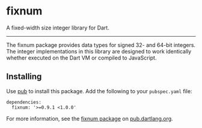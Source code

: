 fixnum
======

A fixed-width size integer library for Dart.
- - -
The fixnum package provides data types for signed 32- and 64-bit integers.
The integer implementations in this library are designed to work identically
whether executed on the Dart VM or compiled to JavaScript.

Installing
----------

Use [pub](http://pub.dartlang.org) to install this package. Add the following
to your `pubspec.yaml` file:

    dependencies:
      fixnum: '>=0.9.1 <1.0.0'

For more information, see the
[fixnum package](http://pub.dartlang.org/packages/fixnum) on
[pub.dartlang.org](http://pub.dartlang.org).

